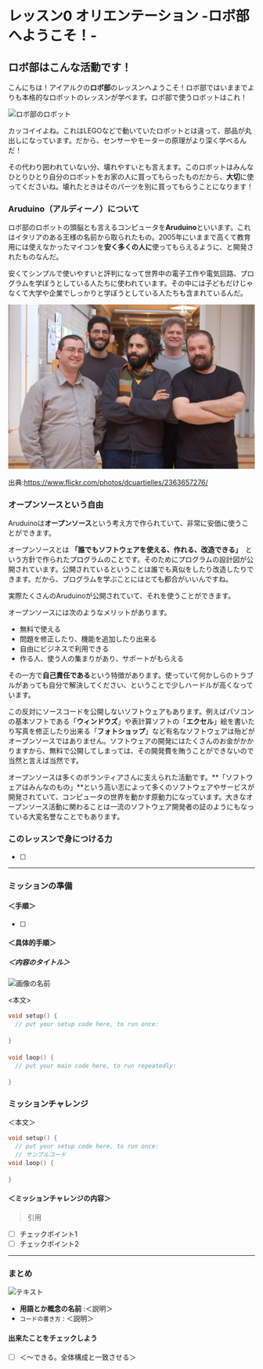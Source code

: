 # レッスン0 オリエンテーション -ロボ部へようこそ！-

## ロボ部はこんな活動です！

こんにちは！アイアルクの**ロボ部**のレッスンへようこそ！ロボ部ではいままでよりも本格的なロボットのレッスンが学べます。ロボ部で使うロボットはこれ！

![ロボ部のロボット](image/robot_image)

カッコイイよね。これはLEGOなどで動いていたロボットとは違って、部品が丸出しになっています。だから、センサーやモーターの原理がより深く学べるんだ！

その代わり囲われていない分、壊れやすいとも言えます。このロボットはみんなひとりひとり自分のロボットをお家の人に買ってもらったものだから、**大切**に使ってくださいね。壊れたときはそのパーツを別に買ってもらうことになります！

### Aruduino（アルディーノ）について

ロボ部のロボットの頭脳とも言えるコンピュータを**Aruduino**といいます。これはイタリアのある王様の名前から取られたもの。2005年にいままで高くて教育用には使えなかったマイコンを**安く多くの人に**使ってもらえるように、と開発されたものなんだ。

安くてシンプルで使いやすいと評判になって世界中の電子工作や電気回路、プログラムを学ぼうとしている人たちに使われています。その中には子どもだけじゃなくて大学や企業でしっかりと学ぼうとしている人たちも含まれているんだ。

![5人の開発者](image/developers_of_Aruduino.jpg)

出典:https://www.flickr.com/photos/dcuartielles/2363657276/

### オープンソースという自由

Aruduinoは**オープンソース**という考え方で作られていて、非常に安価に使うことができます。

オープンソースとは **「誰でもソフトウェアを使える、作れる、改造できる」**　という方針で作られたプログラムのことです。そのためにプログラムの設計図が公開されています。公開されているということは誰でも真似をしたり改造したりできます。だから、プログラムを学ぶことにはとても都合がいいんですね。

実際たくさんのAruduinoが公開されていて、それを使うことができます。

オープンソースには次のようなメリットがあります。

* 無料で使える
* 問題を修正したり、機能を追加したり出来る
* 自由にビジネスで利用できる
* 作る人、使う人の集まりがあり、サポートがもらえる

その一方で**自己責任である**という特徴があります。使っていて何かしらのトラブルがあっても自分で解決してください、ということで少しハードルが高くなっています。

この反対にソースコードを公開しないソフトウェアもあります。例えばパソコンの基本ソフトである「**ウィンドウズ**」や表計算ソフトの「**エクセル**」絵を書いたり写真を修正したり出来る「**フォトショップ**」など有名なソフトウェアは殆どがオープンソースではありません。ソフトウェアの開発にはたくさんのお金がかかりますから、無料で公開してしまっては、その開発費を賄うことができないので当然と言えば当然です。

オープンソースは多くのボランティアさんに支えられた活動です。**「ソフトウェアはみんなのもの」**という高い志によって多くのソフトウェアやサービスが開発されていて、コンピュータの世界を動かす原動力になっています。大きなオープンソース活動に関わることは一流のソフトウェア開発者の証のようにもなっている大変名誉なことでもあります。



### このレッスンで身につける力

- [ ] 

---

### ミッションの準備

#### ＜手順＞

- [ ] 

#### ＜具体的手順＞

##### ＜内容のタイトル＞　 

![画像の名前](image/画像のファイル名)

<本文>

```C++
void setup() {
  // put your setup code here, to run once:

}

void loop() {
  // put your main code here, to run repeatedly:

}
```


### ミッションチャレンジ

＜本文＞

``` C++
void setup() {
  // put your setup code here, to run once:
  // サンプルコード
void loop() {
 
}

```

#### ＜ミッションチャレンジの内容＞

> 引用

- [ ] チェックポイント1
- [ ] チェックポイント2

---

### まとめ

![テキスト](image/画像のファイル名)

- **用語とか概念の名前** :＜説明＞
- `コードの書き方` : ＜説明＞

#### 出来たことをチェックしよう

- [ ] ＜〜できる。全体構成と一致させる＞